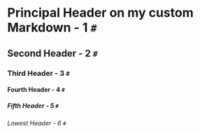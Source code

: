 # Principal Header on my custom Markdown - 1 `#`

## Second Header - 2 `#`

### Third Header - 3 `#`

#### Fourth Header - 4 `#`

##### Fifth Header - 5 `#`

###### Lowest Header - 6 `#`
